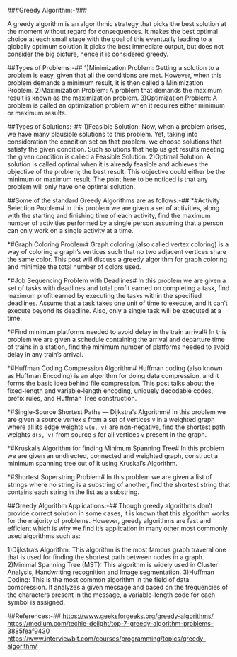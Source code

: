###Greedy Algorithm:-###

A greedy algorithm is an algorithmic strategy that picks the best solution at the moment without regard for consequences. It makes the best optimal choice at each small stage with the goal of this eventually leading to a globally optimum solution.It picks the best immediate output, but does not consider the big picture, hence it is considered greedy.


##Types of Problems:-##
1)Minimization Problem: Getting a solution to a problem is easy, given that all the conditions are met. However, when this problem demands a minimum result, it is then called a Minimization Problem.
2)Maximization Problem: A problem that demands the maximum result is known as the maximization problem.
3)Optimization Problem: A problem is called an optimization problem when it requires either minimum or maximum results.

##Types of Solutions:-##
1)Feasible Solution: Now, when a problem arises, we have many plausible solutions to this problem. Yet, taking into consideration the condition set on that problem, we choose solutions that satisfy the given condition. Such solutions that help us get results meeting the given condition is called a Feasible Solution.
2)Optimal Solution: A solution is called optimal when it is already feasible and achieves the objective of the problem; the best result. This objective could either be the minimum or maximum result. The point here to be noticed is that any problem will only have one optimal solution.

##Some of the standard Greedy Algorithms are as follows:-##
*#Activity Selection Problem#
In this problem we are given a set of activities, along with the starting and finishing time of each activity, find the maximum number of activities performed by a single person assuming that a person can only work on a single activity at a time.

*#Graph Coloring Problem#
Graph coloring (also called vertex coloring) is a way of coloring a graph’s vertices such that no two adjacent vertices share the same color. This post will discuss a greedy algorithm for graph coloring and minimize the total number of colors used.

*#Job Sequencing Problem with Deadlines#
In this problem we are given a set of tasks with deadlines and total profit earned on completing a task, find maximum profit earned by executing the tasks within the specified deadlines. Assume that a task takes one unit of time to execute, and it can’t execute beyond its deadline. Also, only a single task will be executed at a time.

*#Find minimum platforms needed to avoid delay in the train arrival#
In this problem we are given a schedule containing the arrival and departure time of trains in a station, find the minimum number of platforms needed to avoid delay in any train’s arrival.

*#Huffman Coding Compression Algorithm#
Huffman coding (also known as Huffman Encoding) is an algorithm for doing data compression, and it forms the basic idea behind file compression. This post talks about the fixed-length and variable-length encoding, uniquely decodable codes, prefix rules, and Huffman Tree construction.

*#Single-Source Shortest Paths — Dijkstra’s Algorithm#
In this problem we are given a source vertex `s` from a set of vertices `V` in a weighted graph where all its edge weights `w(u, v)` are non-negative, find the shortest path weights `d(s, v)` from source `s` for all vertices `v` present in the graph.

*#Kruskal’s Algorithm for finding Minimum Spanning Tree#
In this problem we are given an undirected, connected and weighted graph, construct a minimum spanning tree out of it using Kruskal’s Algorithm.

*#Shortest Superstring Problem#
In this problem we are given a list of strings where no string is a substring of another, find the shortest string that contains each string in the list as a substring.


##Greedy Algorithm Applications:-##
Though greedy algorithms don’t provide correct solution in some cases, it is known that this algorithm works for the majority of problems. However, greedy algorithms are fast and efficient which is why we find it’s application in many other most commonly used algorithms such as:

1)Dijkstra’s Algorithm: This algorithm is the most famous graph traveral one that is used for finding the shortest path between nodes in a graph.
2)Minimal Spanning Tree (MST): This algorithm is widely used in Cluster Analysis, Handwriting recognition and Image segmentation.
3)Huffman Coding: This is the most common algorithm in the field of data compression. It analyzes a given message and based on the frequencies of the characters present in the message, a variable-length code for each symbol is assigned.


##References:-##
https://www.geeksforgeeks.org/greedy-algorithms/
https://medium.com/techie-delight/top-7-greedy-algorithm-problems-3885feaf9430
https://www.interviewbit.com/courses/programming/topics/greedy-algorithm/